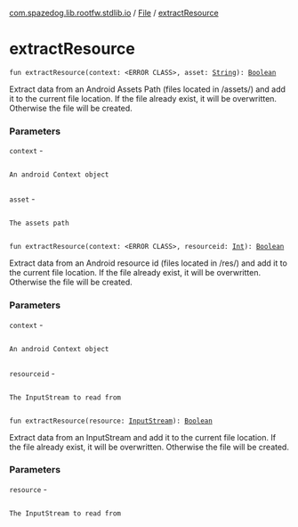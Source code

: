 [com.spazedog.lib.rootfw.stdlib.io](../index.md) / [File](index.md) / [extractResource](.)

# extractResource

`fun extractResource(context: <ERROR CLASS>, asset: `[`String`](https://kotlinlang.org/api/latest/jvm/stdlib/kotlin/-string/index.html)`): `[`Boolean`](https://kotlinlang.org/api/latest/jvm/stdlib/kotlin/-boolean/index.html)

Extract data from an Android Assets Path (files located in /assets/) and add it to the current file location.
If the file already exist, it will be overwritten. Otherwise the file will be created.

### Parameters

`context` -

```

```
    An android Context object
```

```

`asset` -

```

```
    The assets path
```

```

`fun extractResource(context: <ERROR CLASS>, resourceid: `[`Int`](https://kotlinlang.org/api/latest/jvm/stdlib/kotlin/-int/index.html)`): `[`Boolean`](https://kotlinlang.org/api/latest/jvm/stdlib/kotlin/-boolean/index.html)

Extract data from an Android resource id (files located in /res/) and add it to the current file location.
If the file already exist, it will be overwritten. Otherwise the file will be created.

### Parameters

`context` -

```

```
    An android Context object
```

```

`resourceid` -

```

```
    The InputStream to read from
```

```

`fun extractResource(resource: `[`InputStream`](http://docs.oracle.com/javase/6/docs/api/java/io/InputStream.html)`): `[`Boolean`](https://kotlinlang.org/api/latest/jvm/stdlib/kotlin/-boolean/index.html)

Extract data from an InputStream and add it to the current file location.
If the file already exist, it will be overwritten. Otherwise the file will be created.

### Parameters

`resource` -

```

```
    The InputStream to read from
```

```

